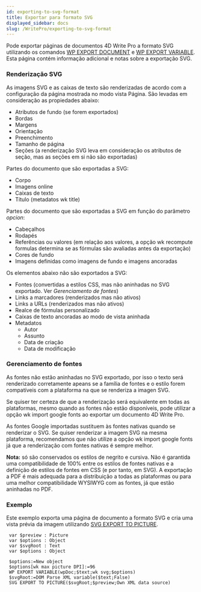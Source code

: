 ```yaml
---
id: exporting-to-svg-format
title: Exportar para formato SVG
displayed_sidebar: docs
slug: /WritePro/exporting-to-svg-format
---
```


Pode exportar páginas de documentos 4D Write Pro a formato SVG utilizando os comandos [WP EXPORT DOCUMENT](../commands/wp-export-document) e [WP EXPORT VARIABLE](../commands/wp-export-variable). Esta página contém informação adicional e notas sobre a exportação SVG.

### Renderização SVG 

As imagens SVG e as caixas de texto são renderizadas de acordo com a configuração da página mostrada no modo vista Página. São levadas em consideração as propiedades abaixo:

* Atributos de fundo (se forem exportados)
* Bordas
* Margens
* Orientação
* Preenchimento
* Tamanho de página
* Seções (a renderização SVG leva em consideração os atributos de seção, mas as seções em si não são exportadas)

 Partes do documento que são exportadas a SVG:

* Corpo
* Imagens online
* Caixas de texto
* Título (metadatos wk title)

Partes do documento que são exportadas a SVG em função do parâmetro *opcion*:

* Cabeçalhos
* Rodapés
* Referências ou valores (em relação aos valores, a opção wk recompute formulas determina se as fórmulas são avaliadas antes da exportação)
* Cores de fundo
* Imagens definidas como imagens de fundo e imagens ancoradas

Os elementos abaixo não são exportados a SVG:

* Fontes (convertidas a estilos CSS, mas não aninhadas no SVG exportado. Ver *Gerenciamento de fontes*)
* Links a marcadores (renderizados mas não ativos)
* Links a URLs (renderizados mas não ativos)
* Realce de fórmulas personalizado
* Caixas de texto ancoradas ao modo de vista aninhada
* Metadatos  
   * Autor  
   * Assunto  
   * Data de criação  
   * Data de modificação

### Gerenciamento de fontes 

As fontes não estão aninhadas no SVG exportado, por isso o texto será renderizado corretamente apeans se a família de fontes e o estilo forem compatíveis com a plataforma na que se renderiza a imagen SVG.

Se quiser ter certeza de que a renderização será equivalente em todas as plataformas, mesmo quando as fontes não estão disponíveis, pode utilizar a opção wk import google fonts ao exportar um documento 4D Write Pro.

As fontes Google importadas sustituem às fontes nativas quando se renderizar o SVG. Se quiser renderizar a imagem SVG na mesma plataforma, recomendamos que não utilize a opção wk import google fonts já que a renderização com fontes nativas é sempre melhor.

**Nota:** só são conservados os estilos de negrito e cursiva. Não é garantida uma compatibilidade de 100% entre os estilos de fontes nativas e a definição de estilos de fontes em CSS (e por tanto, em SVG). A exportação a PDF é mais adequada para a distribuição a todas as plataformas ou para uma melhor compatibilidade WYSIWYG com as fontes, já que estão aninhadas no PDF.

### Exemplo 

Este exemplo exporta uma página de documento a formato SVG e cria uma vista prévia da imagem utilizando [SVG EXPORT TO PICTURE](../../commands/svg-export-to-picture).

```4d
 var $preview : Picture
 var $options : Object
 var $svgRoot : Text
 var $options : Object
 
 $options:=New object
 $options[wk max picture DPI]:=96
 WP EXPORT VARIABLE(wpDoc;$text;wk svg;$options)
 $svgRoot:=DOM Parse XML variable($text;False)
 SVG EXPORT TO PICTURE($svgRoot;$preview;Own XML data source)
```